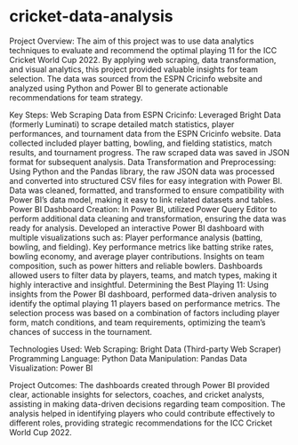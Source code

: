 # cricket-data-analysis
Project Overview:
The aim of this project was to use data analytics techniques to evaluate and recommend the optimal playing 11 for the ICC Cricket World Cup 2022. By applying web scraping, data transformation, and visual analytics, this project provided valuable insights for team selection. The data was sourced from the ESPN Cricinfo website and analyzed using Python and Power BI to generate actionable recommendations for team strategy.

Key Steps:
Web Scraping Data from ESPN Cricinfo:
Leveraged Bright Data (formerly Luminati) to scrape detailed match statistics, player performances, and tournament data from the ESPN Cricinfo website.
Data collected included player batting, bowling, and fielding statistics, match results, and tournament progress.
The raw scraped data was saved in JSON format for subsequent analysis.
Data Transformation and Preprocessing:
Using Python and the Pandas library, the raw JSON data was processed and converted into structured CSV files for easy integration with Power BI.
Data was cleaned, formatted, and transformed to ensure compatibility with Power BI’s data model, making it easy to link related datasets and tables.
Power BI Dashboard Creation:
In Power BI, utilized Power Query Editor to perform additional data cleaning and transformation, ensuring the data was ready for analysis.
Developed an interactive Power BI dashboard with multiple visualizations such as:
Player performance analysis (batting, bowling, and fielding).
Key performance metrics like batting strike rates, bowling economy, and average player contributions.
Insights on team composition, such as power hitters and reliable bowlers.
Dashboards allowed users to filter data by players, teams, and match types, making it highly interactive and insightful.
Determining the Best Playing 11:
Using insights from the Power BI dashboard, performed data-driven analysis to identify the optimal playing 11 players based on performance metrics.
The selection process was based on a combination of factors including player form, match conditions, and team requirements, optimizing the team’s chances of success in the tournament.

Technologies Used:
Web Scraping: Bright Data (Third-party Web Scraper)
Programming Language: Python
Data Manipulation: Pandas
Data Visualization: Power BI

Project Outcomes:
The dashboards created through Power BI provided clear, actionable insights for selectors, coaches, and cricket analysts, assisting in making data-driven decisions regarding team composition. The analysis helped in identifying players who could contribute effectively to different roles, providing strategic recommendations for the ICC Cricket World Cup 2022.
